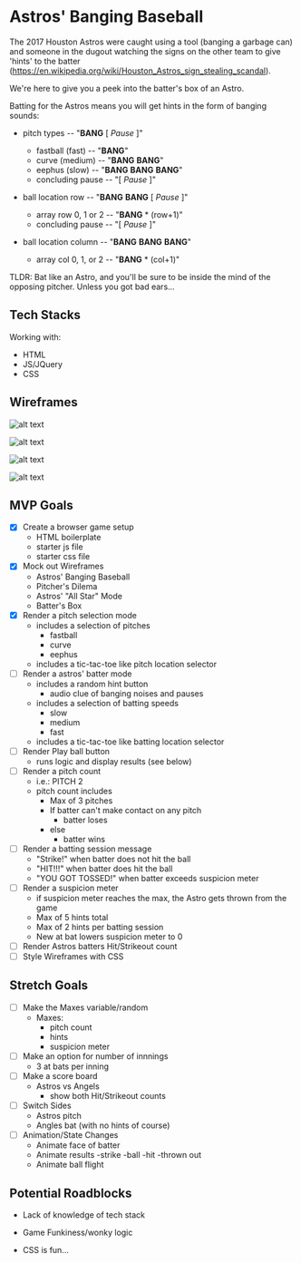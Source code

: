 # Astros' Banging Baseball
The 2017 Houston Astros were caught using a tool (banging a garbage can) and someone in the dugout watching the signs on the other team to give 'hints' to the batter (https://en.wikipedia.org/wiki/Houston_Astros_sign_stealing_scandal).

We're here to give you a peek into the batter's box of an Astro.

Batting for the Astros means you will get hints in the form of banging sounds:
- pitch types -- "**BANG** [ _Pause_ ]"
    - fastball (fast) -- "**BANG**"
    - curve (medium) -- "**BANG** **BANG**"
    - eephus (slow) -- "**BANG** **BANG** **BANG**"
    - concluding pause -- "[ _Pause_ ]"
    
- ball location row -- "**BANG** **BANG** [ _Pause_ ]"
    - array row 0, 1 or 2 -- "**BANG** * (row+1)"
    - concluding pause -- "[ _Pause_ ]"
- ball location column -- "**BANG** **BANG** **BANG**"
    - array col 0, 1, or 2 -- "**BANG** * (col+1)"

TLDR: Bat like an Astro, and you'll be sure to be inside the mind of the opposing pitcher. Unless you got bad ears...

## Tech Stacks
Working with:
- HTML
- JS/JQuery
- CSS

## Wireframes
![alt text](https://drive.google.com/uc?export=view&id=1OxWHNFeMNl161FzczME-c7YL8TQHiSfN)

![alt text](https://drive.google.com/uc?export=view&id=1WFvXNWHznK7thq67muDBm8p_FJtIjfjU)

![alt text](https://drive.google.com/uc?export=view&id=1srM7AZ7XiPPxUq-q4wnqlRhjTyhRrmsp)

![alt text](https://drive.google.com/uc?export=view&id=1AioqRV24DC-nl0hK0nsWV-2f3P6fVjA8)

## MVP Goals
- [X] Create a browser game setup
    - HTML boilerplate
    - starter js file
    - starter css file
- [X] Mock out Wireframes
    - Astros' Banging Baseball
    - Pitcher's Dilema
    - Astros' "All Star" Mode
    - Batter's Box
- [X] Render a pitch selection mode
    - includes a selection of pitches
        - fastball
        - curve
        - eephus
    - includes a tic-tac-toe like pitch location selector
- [ ] Render a astros' batter mode
    - includes a random hint button
        - audio clue of banging noises and pauses
    - includes a selection of batting speeds
        - slow
        - medium
        - fast
    - includes a tic-tac-toe like batting location selector
- [ ] Render Play ball button
    - runs logic and display results (see below)
- [ ] Render a pitch count
    - i.e.: PITCH 2
    - pitch count includes
        - Max of 3 pitches
        - If batter can't make contact on any pitch
            - batter loses
        - else
            - batter wins
- [ ] Render a batting session message
    - "Strike!" when batter does not hit the ball
    - "HIT!!!" when batter does hit the ball
    - "YOU GOT TOSSED!" when batter exceeds suspicion meter
- [ ] Render a suspicion meter
    - if suspicion meter reaches the max, the Astro gets thrown from the game
    - Max of 5 hints total
    - Max of 2 hints per batting session
    - New at bat lowers suspicion meter to 0
- [ ] Render Astros batters Hit/Strikeout count
- [ ] Style Wireframes with CSS

## Stretch Goals
- [ ] Make the Maxes variable/random
    - Maxes:
        - pitch count
        - hints
        - suspicion meter
- [ ] Make an option for number of innnings
    - 3 at bats per inning
- [ ] Make a score board
    - Astros vs Angels
        - show both Hit/Strikeout counts
- [ ] Switch Sides
    - Astros pitch
    - Angles bat (with no hints of course)
- [ ] Animation/State Changes
    - Animate face of batter
    - Animate results
        -strike
        -ball
        -hit
        -thrown out
    - Animate ball flight

## Potential Roadblocks
- Lack of knowledge of tech stack
- Game Funkiness/wonky logic

- CSS is fun...
